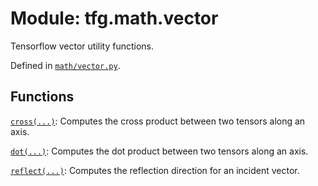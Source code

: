 <div itemscope itemtype="http://developers.google.com/ReferenceObject">
<meta itemprop="name" content="tfg.math.vector" />
<meta itemprop="path" content="Stable" />
</div>

# Module: tfg.math.vector

Tensorflow vector utility functions.



Defined in [`math/vector.py`](https://github.com/tensorflow/graphics/blob/master/tensorflow_graphics/math/vector.py).

<!-- Placeholder for "Used in" -->


## Functions

[`cross(...)`](../../tfg/math/vector/cross.md): Computes the cross product between two tensors along an axis.

[`dot(...)`](../../tfg/math/vector/dot.md): Computes the dot product between two tensors along an axis.

[`reflect(...)`](../../tfg/math/vector/reflect.md): Computes the reflection direction for an incident vector.

